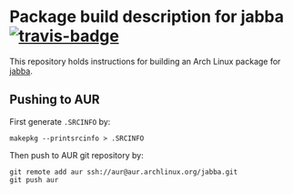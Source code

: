 # Package build description for jabba [![travis-badge][]][travis]

[travis]:          https://travis-ci.org/2m/jaba-pkgbuild
[travis-badge]:    https://travis-ci.org/2m/jabba-pkgbuild.svg?branch=master

This repository holds instructions for building an Arch Linux package for [jabba](https://github.com/shyiko/jabba).

## Pushing to AUR

First generate `.SRCINFO` by:

```
makepkg --printsrcinfo > .SRCINFO
```

Then push to AUR git repository by:

```
git remote add aur ssh://aur@aur.archlinux.org/jabba.git
git push aur
```
